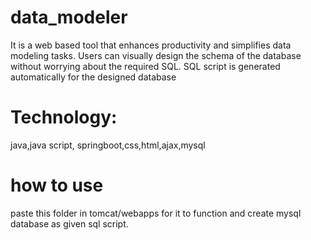 # data_modeler
It is a web based tool that enhances productivity and simplifies data modeling tasks. Users
can visually design the schema of the database
without worrying about the required SQL. SQL
script is generated automatically for the designed database
# Technology: 
java,java script, springboot,css,html,ajax,mysql
# how to use
paste this folder in tomcat/webapps for it to function
and create mysql database as given sql script.
